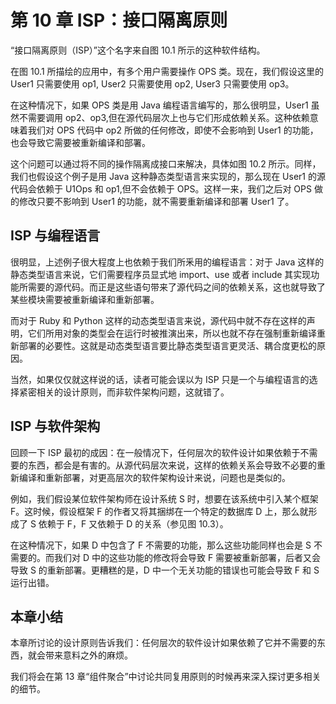 # 第 10 章 ISP：接口隔离原则

“接口隔离原则（ISP）”这个名字来自图 10.1 所示的这种软件结构。

在图 10.1 所描绘的应用中，有多个用户需要操作 OPS 类。现在，我们假设这里的 User1 只需要使用 op1, User2 只需要使用 op2, User3 只需要使用 op3。

在这种情况下，如果 OPS 类是用 Java 编程语言编写的，那么很明显，User1 虽然不需要调用 op2、op3,但在源代码层次上也与它们形成依赖关系。这种依赖意味着我们对 OPS 代码中 op2 所做的任何修改，即使不会影响到 User1 的功能，也会导致它需要被重新编译和部署。

这个问题可以通过将不同的操作隔离成接口来解决，具体如图 10.2 所示。同样，我们也假设这个例子是用 Java 这种静态类型语言来实现的，那么现在 User1 的源代码会依赖于 U1Ops 和 op1,但不会依赖于 OPS。这样一来，我们之后对 OPS 做的修改只要不影响到 User1 的功能，就不需要重新编译和部署 User1 了。

## ISP 与编程语言

很明显，上述例子很大程度上也依赖于我们所釆用的编程语言：对于 Java 这样的静态类型语言来说，它们需要程序员显式地 import、use 或者 include 其实现功能所需要的源代码。而正是这些语句带来了源代码之间的依赖关系，这也就导致了某些模块需要被重新编译和重新部署。

而对于 Ruby 和 Python 这样的动态类型语言来说，源代码中就不存在这样的声明，它们所用对象的类型会在运行时被推演出来，所以也就不存在强制重新编译重新部署的必要性。这就是动态类型语言要比静态类型语言更灵活、耦合度更松的原因。

当然，如果仅仅就这样说的话，读者可能会误以为 ISP 只是一个与编程语言的选择紧密相关的设计原则，而非软件架构问题，这就错了。

## ISP 与软件架构

回顾一下 ISP 最初的成因：在一般情况下，任何层次的软件设计如果依赖于不需要的东西，都会是有害的。从源代码层次来说，这样的依赖关系会导致不必要的重新编译和重新部署，对更高层次的软件架构设计来说，问题也是类似的。

例如，我们假设某位软件架构师在设计系统 S 时，想要在该系统中引入某个框架 F。这时候，假设框架 F 的作者又将其捆绑在一个特定的数据库 D 上，那么就形成了 S 依赖于 F，F 又依赖于 D 的关系（参见图 10.3）。

在这种情况下，如果 D 中包含了 F 不需要的功能，那么这些功能同样也会是 S 不需要的。而我们对 D 中的这些功能的修改将会导致 F 需要被重新部署，后者又会导致 S 的重新部署。更糟糕的是，D 中一个无关功能的错误也可能会导致 F 和 S 运行出错。

## 本章小结

本章所讨论的设计原则告诉我们：任何层次的软件设计如果依赖了它并不需要的东西，就会带来意料之外的麻烦。

我们将会在第 13 章“组件聚合”中讨论共同复用原则的时候再来深入探讨更多相关的细节。
